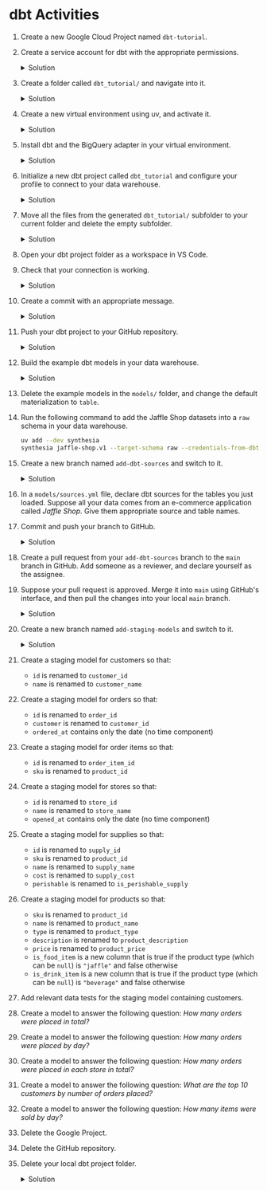 # dbt Activities

1. Create a new Google Cloud Project named `dbt-tutorial`.

2. Create a service account for dbt with the appropriate permissions.

   <details>
     <summary>Solution</summary>

   You should give the following roles to the service account:

    - BigQuery Data Editor
    - BigQuery User

   </details>

3. Create a folder called `dbt_tutorial/` and navigate into it.

   <details>
     <summary>Solution</summary>

   ```bash
   mkdir dbt_tutorial
   cd dbt_tutorial
   ```

   </details>

4. Create a new virtual environment using uv, and activate it.

   <details>
     <summary>Solution</summary>

   ```bash
   uv venv
   source .venv/bin/activate
   ```
    
   </details>

5. Install dbt and the BigQuery adapter in your virtual environment.

   <details>
     <summary>Solution</summary>

   ```bash
   uv init
   uv add dbt-bigquery dbt-core
   ```

   </details>

6. Initialize a new dbt project called `dbt_tutorial` and configure your profile to connect to your data warehouse.

   <details>
     <summary>Solution</summary>

   ```bash
   dbt init
   ```

   </details>

7. Move all the files from the generated `dbt_tutorial/` subfolder to your current folder and delete the empty subfolder.

   <details>
     <summary>Solution</summary>

   ```bash
   mv dbt_tutorial/* .  # Move non-hidden files
   mv dbt_tutorial/.* .  # Move hidden files
   rmdir dbt_tutorial
   ```

   </details>

8. Open your dbt project folder as a workspace in VS Code.

9. Check that your connection is working.

   <details>
     <summary>Solution</summary>

   ```bash
   dbt debug
   ```

   </details>

10. Create a commit with an appropriate message.

    <details>
      <summary>Solution</summary>

    ```bash
    git add .
    git commit -m "Initialize dbt project"
    ```

    </details>

11. Push your dbt project to your GitHub repository.

    <details>
      <summary>Solution</summary>

    ```bash
    git remote add origin <YOUR_REPO_URL>
    git push -u origin main
    ```

    </details>

12. Build the example dbt models in your data warehouse.

    <details>
      <summary>Solution</summary>

    ```bash
    dbt run
    ```

    </details>

13. Delete the example models in the `models/` folder, and change the default materialization to `table`.

14. Run the following command to add the Jaffle Shop datasets into a `raw` schema in your data warehouse.

    ```bash
    uv add --dev synthesia
    synthesia jaffle-shop.v1 --target-schema raw --credentials-from-dbt
    ```

15. Create a new branch named `add-dbt-sources` and switch to it.

    <details>
      <summary>Solution</summary>

    ```bash
    git checkout -b add-dbt-sources
    ```

    </details>

16. In a `models/sources.yml` file, declare dbt sources for the tables you just loaded. Suppose all your data comes from an e-commerce application called *Jaffle Shop*. Give them appropriate source and table names.

17. Commit and push your branch to GitHub.

    <details>
      <summary>Solution</summary>

    ```bash
    git add models/sources.yml
    git commit -m "Add dbt sources for raw tables"
    git push -u origin add-dbt-sources
    ```

    </details>

18. Create a pull request from your `add-dbt-sources` branch to the `main` branch in GitHub. Add someone as a reviewer, and declare yourself as the assignee.

19. Suppose your pull request is approved. Merge it into `main` using GitHub's interface, and then pull the changes into your local `main` branch.

    <details>
      <summary>Solution</summary>

    ```bash
    git checkout main
    git pull
    ```

    </details>

20. Create a new branch named `add-staging-models` and switch to it.

    <details>
      <summary>Solution</summary>

    ```bash
    git checkout -b add-staging-models
    ```

    </details>

21. Create a staging model for customers so that:

    - `id` is renamed to `customer_id`
    - `name` is renamed to `customer_name`

22. Create a staging model for orders so that:

    - `id` is renamed to `order_id`
    - `customer` is renamed to `customer_id`
    - `ordered_at` contains only the date (no time component)

23. Create a staging model for order items so that:

    - `id` is renamed to `order_item_id`
    - `sku` is renamed to `product_id`

24. Create a staging model for stores so that:

    - `id` is renamed to `store_id`
    - `name` is renamed to `store_name`
    - `opened_at` contains only the date (no time component)

25. Create a staging model for supplies so that:

    - `id` is renamed to `supply_id`
    - `sku` is renamed to `product_id`
    - `name` is renamed to `supply_name`
    - `cost` is renamed to `supply_cost`
    - `perishable` is renamed to `is_perishable_supply`

26. Create a staging model for products so that:

    - `sku` is renamed to `product_id`
    - `name` is renamed to `product_name`
    - `type` is renamed to `product_type`
    - `description` is renamed to `product_description`
    - `price` is renamed to `product_price`
    - `is_food_item` is a new column that is true if the product type (which can be `null`) is `"jaffle"` and false otherwise
    - `is_drink_item` is a new column that is true if the product type (which can be `null`) is `"beverage"` and false otherwise

27. Add relevant data tests for the staging model containing customers.

28. Create a model to answer the following question: *How many orders were placed in total?*

29. Create a model to answer the following question: *How many orders were placed by day?*

30. Create a model to answer the following question: *How many orders were placed in each store in total?*

31. Create a model to answer the following question: *What are the top 10 customers by number of orders placed?*

32. Create a model to answer the following question: *How many items were sold by day?*

33. Delete the Google Project.

34. Delete the GitHub repository.

35. Delete your local dbt project folder.

    <details>
      <summary>Solution</summary>

    ```bash
    rm -rf <PATH_TO_YOUR_DBT_PROJECT>
    ```

    </details>
